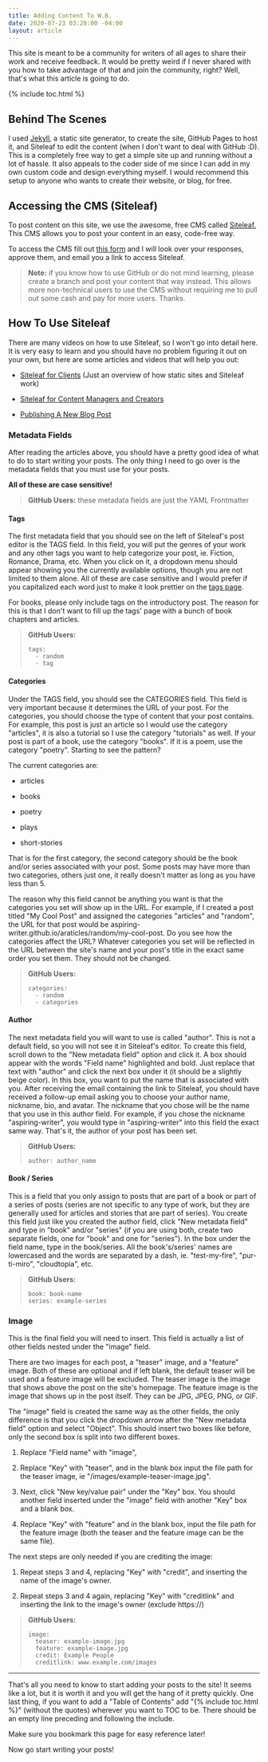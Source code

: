 ```yaml
---
title: Adding Content To W.B.
date: 2020-07-23 03:20:00 -04:00
layout: article
---
```


This site is meant to be a community for writers of all ages to share their work and receive feedback. It would be pretty weird if I never shared with you how to take advantage of that and join the community, right? Well, that's what this article is going to do.

{% include toc.html %}

## Behind The Scenes

I used [Jekyll](https://jekyllrb.com/), a static site generator, to create the site, GitHub Pages to host it, and Siteleaf to edit the content (when I don't want to deal with GitHub :D). This is a completely free way to get a simple site up and running without a lot of hassle. It also appeals to the coder side of me since I can add in my own custom code and design everything myself. I would recommend this setup to anyone who wants to create their website, or blog, for free.

## Accessing the CMS (Siteleaf)

To post content on this site, we use the awesome, free CMS called [Siteleaf.](https://siteleaf.com/) This CMS allows you to post your content in an easy, code-free way.

To access the CMS fill out [this form](/join-us/) and I will look over your responses, approve them, and email you a link to access Siteleaf.

> **Note:** if you know how to use GitHub or do not mind learning, please create a branch and post your content that way instead. This allows more non-technical users to use the CMS without requiring me to pull out some cash and pay for more users. Thanks.

## How To Use Siteleaf

There are many videos on how to use Siteleaf, so I won't go into detail here. It is very easy to learn and you should have no problem figuring it out on your own, but here are some articles and videos that will help you out:

* [Siteleaf for Clients](https://learn.siteleaf.com/getting-started/siteleaf-for-clients/) (Just an overview of how static sites and Siteleaf work)

* [Siteleaf for Content Managers and Creators](https://www.siteleaf.com/blog/siteleaf-for-content-managers-and-creators/)

* [Publishing A New Blog Post](https://www.siteleaf.com/blog/publishing-a-new-blog-post/)

### Metadata Fields

After reading the articles above, you should have a pretty good idea of what to do to start writing your posts. The only thing I need to go over is the metadata fields that you must use for your posts.

**All of these are case sensitive!**

> **GitHub Users:** these metadata fields are just the YAML Frontmatter

#### Tags

The first metadata field that you should see on the left of Siteleaf's post editor is the TAGS field. In this field, you will put the genres of your work and any other tags you want to help categorize your post, ie. Fiction, Romance, Drama, etc. When you click on it, a dropdown menu should appear showing you the currently available options, though you are not limited to them alone. All of these are case sensitive and I would prefer if you capitalized each word just to make it look prettier on the [tags page](/tags/).

For books, please only include tags on the introductory post. The reason for this is that I don't want to fill up the tags' page with a bunch of book chapters and articles.

> **GitHub Users:**
>
>     tags:
>       - random
>       - tag

#### Categories

Under the TAGS field, you should see the CATEGORIES field. This field is very important because it determines the URL of your post. For the categories, you should choose the type of content that your post contains. For example, this post is just an article so I would use the category "articles", it is also a tutorial so I use the category "tutorials" as well. If your post is part of a book, use the category "books". If it is a poem, use the category "poetry". Starting to see the pattern?

The current categories are:

* articles

* books

* poetry

* plays

* short-stories

That is for the first category, the second category should be the book and/or series associated with your post. Some posts may have more than two categories, others just one, it really doesn't matter as long as you have less than 5.

The reason why this field cannot be anything you want is that the categories you set will show up in the URL. For example, if I created a post titled "My Cool Post" and assigned the categories "articles" and "random", the URL for that post would be aspiring-writer.github.io/araticles/random/my-cool-post. Do you see how the categories affect the URL? Whatever categories you set will be reflected in the URL between the site's name and your post's title in the exact same order you set them. They should not be changed.

> **GitHub Users:**
>
>     categories:
>       - random
>       - categories

#### Author

The next metadata field you will want to use is called "author". This is not a default field, so you will not see it in Siteleaf's editor. To create this field, scroll down to the "New metadata field" option and click it. A box should appear with the words "Field name" highlighted and bold. Just replace that text with "author" and click the next box under it (it should be a slightly beige color). In this box, you want to put the name that is associated with you. After receiving the email containing the link to Siteleaf, you should have received a follow-up email asking you to choose your author name, nickname, bio, and avatar. The nickname that you chose will be the name that you use in this author field. For example, if you chose the nickname "aspiring-writer", you would type in "aspiring-writer" into this field the exact same way. That's it, the author of your post has been set.

> **GitHub Users:**
>
>     author: author_name

#### Book / Series

This is a field that you only assign to posts that are part of a book or part of a series of posts (series are not specific to any type of work, but they are generally used for articles and stories that are part of series). You create this field just like you created the author field, click "New metadata field" and type in "book" and/or "series" (if you are using both, create two separate fields, one for "book" and one for "series"). In the box under the field name, type in the book/series. All the book's/series' names are lowercased and the words are separated by a dash, ie. "test-my-fire", "pur-ti-miro", "cloudtopia", etc.

> **GitHub Users:**
>
>     book: book-name
>     series: example-series

### Image

This is the final field you will need to insert. This field is actually a list of other fields nested under the "image" field.

There are two images for each post, a "teaser" image, and a "feature" image. Both of these are optional and if left blank, the default teaser will be used and a feature image will be excluded. The teaser image is the image that shows above the post on the site's homepage. The feature image is the image that shows up in the post itself. They can be JPG, JPEG, PNG, or GIF.

The "image" field is created the same way as the other fields, the only difference is that you click the dropdown arrow after the "New metadata field" option and select "Object". This should insert two boxes like before, only the second box is split into two different boxes.

1. Replace "Field name" with "image",

2. Replace "Key" with "teaser", and in the blank box input the file path for the teaser image, ie "/images/example-teaser-image.jpg".

3. Next, click "New key/value pair" under the "Key" box. You should another field inserted under the "image" field with another "Key" box and a blank box.

4. Replace "Key" with "feature" and in the blank box, input the file path for the feature image (both the teaser and the feature image can be the same file).

The next steps are only needed if you are crediting the image:

1. Repeat steps 3 and 4, replacing "Key" with "credit", and inserting the name of the image's owner.

2. Repeat steps 3 and 4 again, replacing "Key" with "creditlink" and inserting the link to the image's owner (exclude https://)

> **GitHub Users:**
>
>     image:
>       teaser: example-image.jpg
>       feature: example-image.jpg
>       credit: Example People
>       creditlink: www.example.com/images

---

That's all you need to know to start adding your posts to the site! It seems like a lot, but it is worth it and you will get the hang of it pretty quickly. One last thing, if you want to add a "Table of Contents" add "{% include toc.html %}" (without the quotes) wherever you want to TOC to be. There should be an empty line preceding and following the include.

Make sure you bookmark this page for easy reference later!

Now go start writing your posts!
